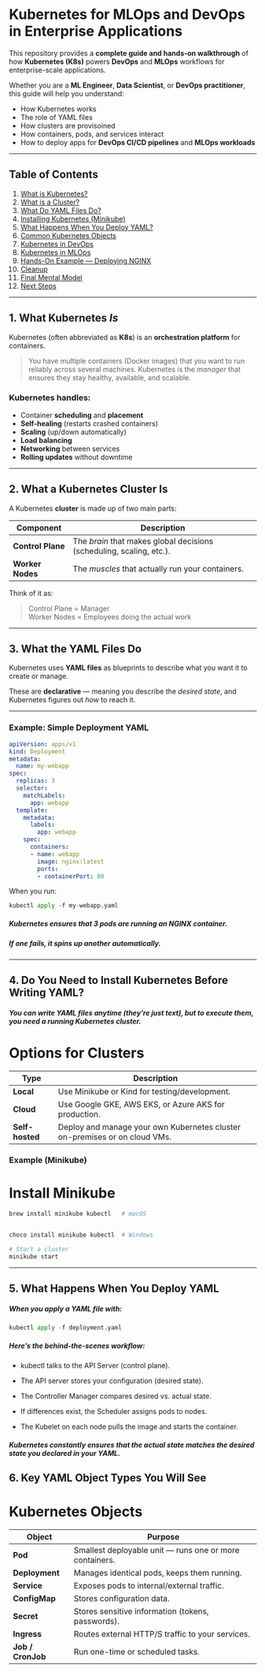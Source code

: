 #  Kubernetes for MLOps and DevOps in Enterprise Applications

This repository provides a **complete guide and hands-on walkthrough** of how **Kubernetes (K8s)** powers **DevOps** and **MLOps** workflows for enterprise-scale applications.

Whether you are a **ML Engineer**, **Data Scientist**, or **DevOps practitioner**, this guide will help you understand:
- How Kubernetes works  
- The role of YAML files  
- How clusters are provisoined  
- How containers, pods, and services interact  
- How to deploy apps for **DevOps CI/CD pipelines** and **MLOps workloads**

---

##  Table of Contents

1. [What is Kubernetes?](#-1-what-kubernetes-is)
2. [What is a Cluster?](#-2-what-a-kubernetes-cluster-is)
3. [What Do YAML Files Do?](#-3-what-the-yaml-files-do)
4. [Installing Kubernetes (Minikube)](#-4-do-you-need-to-install-kubernetes-before-writing-yaml)
5. [What Happens When You Deploy YAML?](#-5-what-happens-when-you-deploy-yaml)
6. [Common Kubernetes Objects](#-6-key-yaml-object-types-youll-see)
7. [Kubernetes in DevOps](#-7-kubernetes-in-devops)
8. [Kubernetes in MLOps](#-8-kubernetes-in-mlops)
9. [Hands-On Example — Deploying NGINX](#-hands-on-example--deploy-nginx-locally)
10. [Cleanup](#-step-8-clean-up)
11. [Final Mental Model](#-final-mental-model)
12. [Next Steps](#-next-step-optional)

---

##  1. What Kubernetes *Is*

Kubernetes (often abbreviated as **K8s**) is an **orchestration platform** for containers.

> You have multiple containers (Docker images) that you want to run reliably across several machines. Kubernetes is the *manager* that ensures they stay healthy, available, and scalable.

### Kubernetes handles:
- Container **scheduling** and **placement**
- **Self-healing** (restarts crashed containers)
- **Scaling** (up/down automatically)
- **Load balancing**
- **Networking** between services
- **Rolling updates** without downtime

---

##  2. What a Kubernetes Cluster Is

A Kubernetes **cluster** is made up of two main parts:

| Component | Description |
|------------|--------------|
| **Control Plane** | The *brain* that makes global decisions (scheduling, scaling, etc.). |
| **Worker Nodes** | The *muscles* that actually run your containers. |

Think of it as:
> Control Plane = Manager  
> Worker Nodes = Employees doing the actual work

---

##  3. What the YAML Files Do

Kubernetes uses **YAML files** as blueprints to describe what you want it to create or manage.

These are **declarative** — meaning you describe the *desired state*, and Kubernetes figures out *how* to reach it.

---

###  Example: Simple Deployment YAML

```yaml
apiVersion: apps/v1
kind: Deployment
metadata:
  name: my-webapp
spec:
  replicas: 3
  selector:
    matchLabels:
      app: webapp
  template:
    metadata:
      labels:
        app: webapp
    spec:
      containers:
      - name: webapp
        image: nginx:latest
        ports:
        - containerPort: 80
```

When you run:

```python
kubectl apply -f my-webapp.yaml
```

##### Kubernetes ensures that 3 pods are running an NGINX container.

##### If one fails, it spins up another automatically.

--- 

## 4. Do You Need to Install Kubernetes Before Writing YAML?

##### You can write YAML files anytime (they’re just text), but to execute them, you need a running Kubernetes cluster.

# Options for Clusters

| Type        | Description |
|-------------|-------------|
| **Local**   | Use Minikube or Kind for testing/development. |
| **Cloud**   | Use Google GKE, AWS EKS, or Azure AKS for production. |
| **Self-hosted** | Deploy and manage your own Kubernetes cluster on-premises or on cloud VMs. |

### Example (Minikube)

# Install Minikube

```python
brew install minikube kubectl   # macOS


choco install minikube kubectl  # Windows

# Start a cluster
minikube start

```

---

## 5. What Happens When You Deploy YAML

##### When you apply a YAML file with:

```python
kubectl apply -f deployment.yaml

```

##### Here’s the behind-the-scenes workflow:

- kubectl talks to the API Server (control plane).

- The API server stores your configuration (desired state).

- The Controller Manager compares desired vs. actual state.

- If differences exist, the Scheduler assigns pods to nodes.

- The Kubelet on each node pulls the image and starts the container.

##### Kubernetes constantly ensures that the actual state matches the desired state you declared in your YAML.


## 6. Key YAML Object Types You Will See

# Kubernetes Objects

| Object | Purpose |
|--------|---------|
| **Pod** | Smallest deployable unit — runs one or more containers. |
| **Deployment** | Manages identical pods, keeps them running. |
| **Service** | Exposes pods to internal/external traffic. |
| **ConfigMap** | Stores configuration data. |
| **Secret** | Stores sensitive information (tokens, passwords). |
| **Ingress** | Routes external HTTP/S traffic to your services. |
| **Job / CronJob** | Run one-time or scheduled tasks. |

